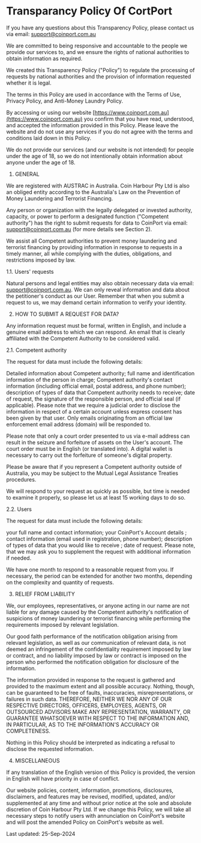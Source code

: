 # Transparancy Policy Of CortPort 

If you have any questions about this Transparency Policy, please contact us via email:  [support@coinport.com.au](mailto:support@coinport.com.au)

We are committed to being responsive and accountable to the people we provide our services to, and we ensure the rights of national authorities to obtain information as required.

We created this Transparency Policy ("Policy") to regulate the processing of requests by national authorities and the provision of information requested whether it is legal.

The terms in this Policy are used in accordance with the Terms of Use, Privacy Policy, and Anti-Money Laundry Policy.

By accessing or using our website [https://www.coinport.com.au](https://www.coinport.com.au)
you confirm that you have read, understood, and accepted the information provided in this Policy. Please leave the website and do not use any services if you do not agree with the terms and conditions laid down in this Policy.

We do not provide our services (and our website is not intended) for people under the age of 18, so we do not intentionally obtain information about anyone under the age of 18.

1.  GENERAL

We are registered with AUSTRAC in Australia. Coin Harbour Pty Ltd is also an obliged entity according to the Australia's Law on the Prevention of Money Laundering and Terrorist Financing.

Any person or organization with the legally delegated or invested authority, capacity, or power to perform a designated function ("Competent authority") has the right to submit requests for data to CoinPort via email:  [support@coinport.com.au](mailto:support@coinport.com.au)  (for more details see Section 2).

We assist all Сompetent authorities to prevent money laundering and terrorist financing by providing information in response to requests in a timely manner, all while complying with the duties, obligations, and restrictions imposed by law.

1.1. Users' requests

Natural persons and legal entities may also obtain necessary data via email:  [support@coinport.com.au](mailto:support@coinport.com.au). We can only reveal information and data about the petitioner's conduct as our User. Remember that when you submit a request to us, we may demand certain information to verify your identity.

2.  HOW TO SUBMIT A REQUEST FOR DATA?

Any information request must be formal, written in English, and include a genuine email address to which we can respond. An email that is clearly affiliated with the Competent Authority to be considered valid.

2.1. Competent authority

The request for data must include the following details:

Detailed information about Competent authority; full name and identification information of the person in charge; Competent authority's contact information (including official email, postal address, and phone number); description of types of data that Competent authority needs to receive; date of request, the signature of the responsible person, and official seal (if applicable). Please note that we require a judicial order to disclose the information in respect of a certain account unless express consent has been given by that user. Only emails originating from an official law enforcement email address (domain) will be responded to.

Please note that only a court order presented to us via e-mail address can result in the seizure and forfeiture of assets on the User's account. The court order must be in English (or translated into). A digital wallet is necessary to carry out the forfeiture of someone's digital property.

Please be aware that if you represent a Competent authority outside of Australia, you may be subject to the Mutual Legal Assistance Treaties procedures.

We will respond to your request as quickly as possible, but time is needed to examine it properly, so please let us at least 15 working days to do so.

2.2. Users

The request for data must include the following details:

your full name and contact information; your CoinPort's Account details ; contact information (email used in registration, phone number); description of types of data that you would like to receive ; date of request. Please note, that we may ask you to supplement the request with additional information if needed.

We have one month to respond to a reasonable request from you. If necessary, the period can be extended for another two months, depending on the complexity and quantity of requests.

3.  RELIEF FROM LIABILITY

We, our employees, representatives, or anyone acting in our name are not liable for any damage caused by the Competent authority's notification of suspicions of money laundering or terrorist financing while performing the requirements imposed by relevant legislation.

Our good faith performance of the notification obligation arising from relevant legislation, as well as our communication of relevant data, is not deemed an infringement of the confidentiality requirement imposed by law or contract, and no liability imposed by law or contract is imposed on the person who performed the notification obligation for disclosure of the information.

The information provided in response to the request is gathered and provided to the maximum extent and all possible accuracy. Nothing, though, can be guaranteed to be free of faults, inaccuracies, misrepresentations, or failures in such data. THEREFORE, NEITHER WE NOR ANY OF OUR RESPECTIVE DIRECTORS, OFFICERS, EMPLOYEES, AGENTS, OR OUTSOURCED ADVISORS MAKE ANY REPRESENTATION, WARRANTY, OR GUARANTEE WHATSOEVER WITH RESPECT TO THE INFORMATION AND, IN PARTICULAR, AS TO THE INFORMATION'S ACCURACY OR COMPLETENESS.

Nothing in this Policy should be interpreted as indicating a refusal to disclose the requested information.

4.  MISCELLANEOUS

If any translation of the English version of this Policy is provided, the version in English will have priority in case of conflict.

Our website policies, content, information, promotions, disclosures, disclaimers, and features may be revised, modified, updated, and/or supplemented at any time and without prior notice at the sole and absolute discretion of Coin Harbour Pty Ltd. If we change this Policy, we will take all necessary steps to notify users with annunciation on CoinPort's website and will post the amended Policy on CoinPort's website as well.

Last updated: 25-Sep-2024
